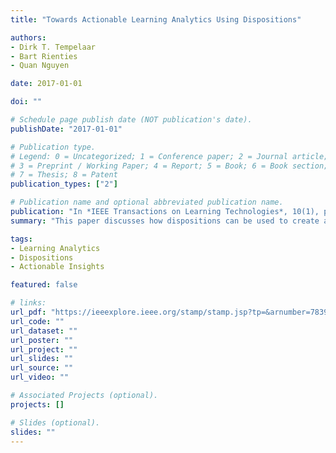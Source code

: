 ```yaml
---
title: "Towards Actionable Learning Analytics Using Dispositions"

authors:
- Dirk T. Tempelaar
- Bart Rienties
- Quan Nguyen

date: 2017-01-01

doi: ""

# Schedule page publish date (NOT publication's date).
publishDate: "2017-01-01"

# Publication type.
# Legend: 0 = Uncategorized; 1 = Conference paper; 2 = Journal article;
# 3 = Preprint / Working Paper; 4 = Report; 5 = Book; 6 = Book section;
# 7 = Thesis; 8 = Patent
publication_types: ["2"]

# Publication name and optional abbreviated publication name.
publication: "In *IEEE Transactions on Learning Technologies*, 10(1), pp. 6-16."
summary: "This paper discusses how dispositions can be used to create actionable learning analytics."

tags:
- Learning Analytics
- Dispositions
- Actionable Insights

featured: false

# links:
url_pdf: "https://ieeexplore.ieee.org/stamp/stamp.jsp?tp=&arnumber=7839177"
url_code: ""
url_dataset: ""
url_poster: ""
url_project: ""
url_slides: ""
url_source: ""
url_video: ""

# Associated Projects (optional).
projects: []

# Slides (optional).
slides: ""
---
```

